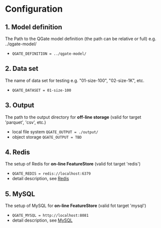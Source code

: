 # Configuration


## 1. Model definition
The Path to the QGate model definition (the path can be relative or full) e.g. ../qgate-model/
  - `QGATE_DEFINITION = ../qgate-model/`

## 2. Data set
The name of data set for testing e.g. "01-size-100", "02-size-1K", etc.
  - `QGATE_DATASET = 01-size-100`

## 3. Output
The path to the output directory for **off-line storage** (valid for target 'parquet', 'csv', etc.)
  - local file system `QGATE_OUTPUT = ./output/`
  - object storage `QGATE_OUTPUT = TBD`

## 4. Redis
The setup of Redis for **on-line FeatureStore** (valid fot target 'redis')
  - `QGATE_REDIS = redis://localhost:6379`
  - detail description, see [Redis](./redis.md)

## 5. MySQL
The setup of MySQL for **on-line FeatureStore** (valid fot target 'mysql')
  - `QGATE_MYSQL = http://localhost:8081`
  - detail description, see [MySQL](./mysql.md)